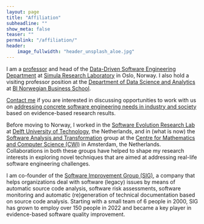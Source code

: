 ```yaml
---
layout: page
title: "Affiliation"
subheadline: ""
show_meta: false
teaser: ""
permalink: "/affiliation/"
header:
    image_fullwidth: "header_unsplash_aloe.jpg"
---
```


I am a [professor][simhome] and head of the [Data-Driven Software Engineering Department][datased] at [Simula Research Laboratory][simula] in Oslo, Norway. I also hold a visiting professor position at the [Department of Data Science and Analytics][bidept] at [BI Norwegian Business School][bihome].

[Contact me][contact] if you are interested in discussing opportunities to work with us on [addressing concrete software engineering needs in industry and society][research] based on evidence-based research results.

Before moving to Norway, I worked in the [Software Evolution Research Lab][swerl] at [Delft University of Technology][tud], the Netherlands, and in (what is now) the [Software Analysis and Transformation][swat] group at the [Centre for Mathematics and Computer Science (CWI)][cwi] in Amsterdam, the Netherlands. Collaborations in both these groups have helped to shape my research interests in exploring novel techniques that are aimed at addressing real-life software engineering challenges. 

I am co-founder of the [Software Improvement Group (SIG)][sig], a company that helps organizations deal with software (legacy) issues by means of automatic source code analysis, software risk assessments, software monitoring and automatic (re)generation of technical documentation based on source code analysis. Starting with a small team of 6 people in 2000, SIG has grown to employ over 150 people in 2022 and became a key player in evidence-based software quality improvement.


[simhome]: http://www.simula.no/people/leon
[datased]: https://www.simula.no/research/research-departments/data-driven-software-engineering
[simula]: http://www.simula.no/
[bidept]: https://www.bi.edu/research/find-department/department-of-data-science-and-analytics/
[bihome]: https://www.bi.edu/
[research]: /research/
[contact]: /contact/
[tudhome]: http://swerl.tudelft.nl/leon/
[swerl]: http://swerl.tudelft.nl/
[tud]: http://www.tudelft.nl/
[swat]: https://www.cwi.nl/research/groups/software-analysis-and-transformation
[cwi]: http://www.cwi.nl/
[sig]: https://www.sig.eu/en